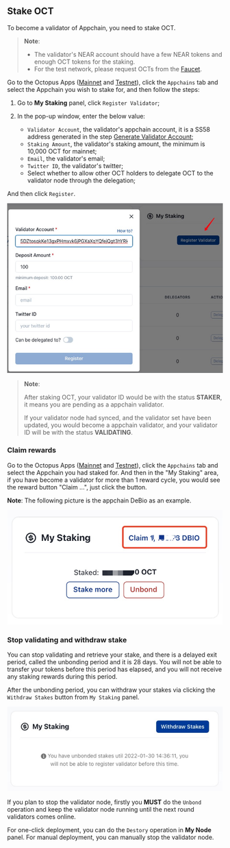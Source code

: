 ## Stake OCT

To become a validator of Appchain, you need to stake OCT.

> **Note**: 
>
> * The validator's NEAR account should have a few NEAR tokens and enough OCT tokens for the staking.
> * For the test network, please request OCTs from the [Faucet](https://faucet.testnet.oct.network/).

Go to the Octopus Apps ([Mainnet](https://mainnet.oct.network) and [Testnet](https://testnet.oct.network)), click the `Appchains` tab and select the Appchain you wish to stake for, and then follow the steps:

1. Go to **My Staking** panel, click `Register Validator`;

2. In the pop-up window, enter the below value:
    * `Validator Account`, the validator's appchain account, it is a SS58 address generated in the step [Generate Validator Account](./validator-generate-keys.md);
    * `Staking Amount`, the validator's staking amount, the minimum is 10,000 OCT for mainnet;
    * `Email`, the validator's email;
    * `Twitter ID`, the validator's twitter;
    * Select whether to allow other OCT holders to delegate OCT to the validator node through the delegation;
 
And then click `Register`. 

![stake](../maintain/validator_stake.jpg)

> **Note**: 
>
> After staking OCT,  your validator ID would be with the status **STAKER**, it means you are pending as a appchain validator. 
>
> If your validator node had synced, and the validator set have been updated,  you would become a appchain validator, and your validator ID will be with the status **VALIDATING**.

### Claim rewards

Go to the Octopus Apps ([Mainnet](https://mainnet.oct.network) and [Testnet](https://testnet.oct.network)), click the `Appchains` tab and select the Appchain you had staked for. And then in the "My Staking" area, if you have become a validator for more than 1 reward cycle, you would see the reward button "Claim ...", just click the button.

**Note**: The following picture is the appchain DeBio as an example.

![claim](../maintain/validator_claim_rewards.jpg)

### Stop validating and withdraw stake

You can stop validating and retrieve your stake, and there is a delayed exit period, called the unbonding period and it is 28 days. You will not be able to transfer your tokens before this period has elapsed, and you will not receive any staking rewards during this period.

After the unbonding period, you can withdraw your stakes via clicking the `Withdraw Stakes` button from `My Staking` panel.

![withdraw stakes](../maintain/withdraw_stakes.jpg)

If you plan to stop the validator node, firstly you **MUST** do the `Unbond` operation and keep the validator node running until the next round validators comes online.

For one-click deployment, you can do the `Destory` operation in **My Node** panel. For manual deployment, you can manually stop the validator node.